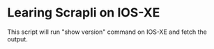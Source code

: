 # Learing Scrapli on IOS-XE

This script will run "show version" command on IOS-XE and fetch the output.